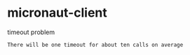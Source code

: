 # micronaut-client
timeout problem
```text
There will be one timeout for about ten calls on average
```

